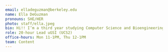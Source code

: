 ```yaml
---
email: elladeguzman@berkeley.edu
name: Ella DeGuzman
pronouns: SHE/HER
photo: staff/ella.jpeg
bio: Hi!! I’m a third year studying Computer Science and Bioengineering. Outside of school, I enjoy traveling, painting, taking film photos, and fashion!! Can't wait to meet you all.
role: 20-hour Lead uGSI (UCS2)
office-hours: Mon 11-1PM, Thu 12-1PM
team: Content
---
```

